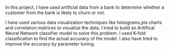 In this project, I have used artificial data from a bank to determine whether a customer from the bank is likely to churn or not.

I have used various data visualization techniques like histograms,pie charts and correlation matrices to visualize the data. I tried to build an Aritifical Neural Network classifier model to solve this problem. I used K-fold classification to find the actual accuracy of the model. I also have tried to improve the accuracy by parameter tuning.
